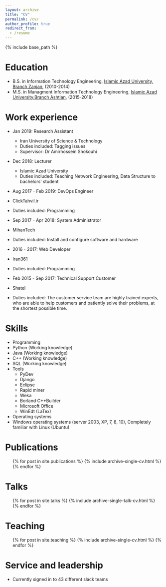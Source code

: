 ```yaml
---
layout: archive
title: "CV"
permalink: /cv/
author_profile: true
redirect_from:
  - /resume
---
```


{% include base_path %}

Education
======
* B.S. in Information Technology Engineering, [Islamic Azad University, Branch Zanjan](http://www.iauz.ac.ir/), (2010-2014)
* M.S. in Managment Information Technology Engineering, [Islamic Azad University,Branch Ashtian](http://www.aiau.ac.ir/), (2015-2018)


Work experience
======
* Jan 2019: Research Assistant
  * Iran University of Science & Technology
  * Duties included: Tagging issues
  * Supervisor: Dr Amirhossein Shokouhi

* Dec 2018: Lecturer
  * Islamic Azad University
  * Duties included: Teaching Network Engineering, Data Structure to bachelors' student
  

* Aug 2017 - Feb 2019: DevOps Engineer
 * ClickTahvil.ir
 * Duties included: Programming
 

* Sep 2017 - Apr 2018: System Administrator
 * MihanTech
 * Duties included: Install and configure software and hardware

 

* 2016 - 2017: Web Developer
 * Iran361
 * Duties included: Programming

 
* Feb 2015 - Sep 2017: Technical Support Customer
 * Shatel
 * Duties included: The customer service team are highly trained experts, who are able to help customers and patiently solve their problems, at the shortest possible time. 
 
 
Skills
======
* Programming
 * Python (Working knowledge)
 * Java (Working knowledge) 
 * C++ (Working knowledge)
 * SQL (Working knowledge)
* Tools 
  * PyDev
  * Django
  * Eclipse
  * Rapid miner
  * Weka
  * Borland C++Builder
  * Microsoft Office
  * WinEdt (LaTex)
* Operating systems
 * Windows operating systems (server 2003, XP, 7, 8, 10), Completely familiar
with Linux (Ubuntu)

Publications
======
  <ul>{% for post in site.publications %}
    {% include archive-single-cv.html %}
  {% endfor %}</ul>
  
Talks
======
  <ul>{% for post in site.talks %}
    {% include archive-single-talk-cv.html %}
  {% endfor %}</ul>
  
Teaching
======
  <ul>{% for post in site.teaching %}
    {% include archive-single-cv.html %}
  {% endfor %}</ul>
  
Service and leadership
======
* Currently signed in to 43 different slack teams
